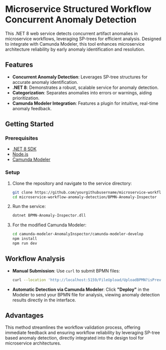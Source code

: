 # Microservice Structured Workflow Concurrent Anomaly Detection

This .NET 8 web service detects concurrent artifact anomalies in microservice workflows, leveraging SP-trees for efficient analysis. Designed to integrate with Camunda Modeler, this tool enhances microservice architecture reliability by early anomaly identification and resolution.

## Features

- **Concurrent Anomaly Detection**: Leverages SP-tree structures for accurate anomaly identification.
- **.NET 8**: Demonstrates a robust, scalable service for anomaly detection.
- **Categorization**: Separates anomalies into errors or warnings, aiding prioritization.
- **Camunda Modeler Integration**: Features a plugin for intuitive, real-time anomaly feedback.

## Getting Started

### Prerequisites

- [.NET 8 SDK](https://dotnet.microsoft.com/download/dotnet/8.0)
- [Node.js](https://nodejs.org/)
- [Camunda Modeler](https://camunda.com/download/modeler/)

### Setup

1. Clone the repository and navigate to the service directory:
    ```bash
    git clone https://github.com/yourgithubusername/microservice-workflow-anomaly-detection.git
    cd microservice-workflow-anomaly-detection/BPMN-Anomaly-Inspector
    ```

2. Run the service:
    ```bash
    dotnet BPMN-Anomaly-Inspector.dll
    ```

3. For the modified Camunda Modeler:
    ```bash
    cd camunda-modeler-AnomalyInspector/camunda-modeler-develop
    npm install
    npm run dev
    ```

## Workflow Analysis

- **Manual Submission**:
    Use `curl` to submit BPMN files:
    ```bash
    curl --location 'http://localhost:5159/FileUpload/UploadBPMN?isPrevApproach=false' --form 'file=@"/path/to/your/bpmn/file.bpmn"'
    ```

- **Automatic Detection via Camunda Modeler**:
    Click **"Deploy"** in the Modeler to send your BPMN file for analysis, viewing anomaly detection results directly in the interface.

## Advantages

This method streamlines the workflow validation process, offering immediate feedback and ensuring workflow reliability by leveraging SP-tree based anomaly detection, directly integrated into the design tool for microservice architectures.
